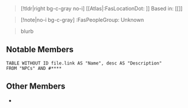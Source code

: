 >[!tldr|right bg-c-gray no-i] [[Atlas|:FasLocationDot: ]] Based in: [[]]

>[!note|no-i bg-c-gray] :FasPeopleGroup: Unknown

>blurb

## Notable Members
```dataview
TABLE WITHOUT ID file.link AS "Name", desc AS "Description"
FROM "NPCs" AND #****
```

## Other Members
- 
